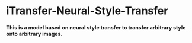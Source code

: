 # iTransfer-Neural-Style-Transfer
#### This is a model based on neural style transfer to transfer arbitrary style onto arbitrary images.
